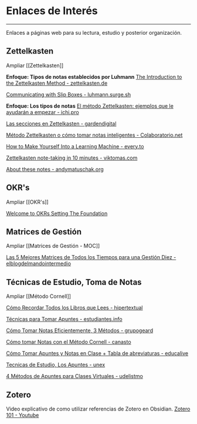 # Enlaces de Interés
---

Enlaces a páginas web para su lectura, estudio y posterior organización.

## Zettelkasten

Ampliar [[Zettelkasten]]

**Enfoque: Tipos de notas establecidos por Luhmann**
[The Introduction to the Zettelkasten Method - zettelkasten.de](https://zettelkasten.de/posts/overview/#the-introduction-to-the-zettelkasten-method)

[Communicating with Slip Boxes - luhmann.surge.sh](http://luhmann.surge.sh/communicating-with-slip-boxes)

**Enfoque: Los tipos de notas**
[El método Zettelkasten: ejemplos que le ayudarán a empezar - ichi.pro](https://ichi.pro/es/el-metodo-zettelkasten-ejemplos-que-le-ayudaran-a-empezar-157824025533158)

[Las secciones en Zettelkasten - gardendigital](https://gardendigital.blogspot.com/2020/12/las-secciones-en-zettelkasten.html)

[Método Zettelkasten o cómo tomar notas inteligentes - Colaboratorio.net](https://colaboratorio.net/javierinsitu/colaboratorio/2020/metodo-zettelkasten-notas-inteligentes/)

[How to Make Yourself Into a Learning Machine - every.to](https://every.to/superorganizers/how-to-build-a-learning-machine-299655)

[Zettelkasten note-taking in 10 minutes - viktomas.com](https://blog.viktomas.com/posts/slip-box/#fn:2)

[About these notes - andymatuschak.org](https://notes.andymatuschak.org/About_these_notes)

## OKR's

Ampliar [[OKR's]]

[Welcome to OKRs Setting The Foundation](https://www.whatmatters.com/get-started/)

## Matrices de Gestión

Ampliar [[Matrices de Gestión - MOC]]

[Las 5 Mejores Matrices de Todos los Tiempos para una Gestión Diez - elblogdelmandointermedio](http://elblogdelmandointermedio.com/2015/06/17/5-matrices-imprescindibles-para-una-gestion-diez/)

## Técnicas de Estudio, Toma de Notas

Ampliar [[Método Cornell]]

[Cómo Recordar Todos los Libros que Lees - hipertextual](https://hipertextual.com/2016/12/recordar-todos-los-libros)

[Técnicas para Tomar Apuntes - estudiantes.info](http://www.estudiantes.info/tecnicas_de_estudio/tecnicas_tomar_apuntes.htm)

[Cómo Tomar Notas Eficientemente, 3 Métodos - grupogeard](https://grupogeard.com/blog/tomar-notas-eficientemente-3-metodos/)

[Cómo tomar Notas con el Método Cornell - canasto](https://canasto.es/blog/notas-cornell)

[Cómo Tomar Apuntes y Notas en Clase + Tabla de abreviaturas - educalive](https://blog.educalive.com/como-tomar-apuntes-clase/)

[Tecnicas de Estudio, Los Apuntes - unex](https://biblioguias.unex.es/c.php?g=572102&p=3944709)

[4 Métodos de Apuntes para Clases Virtuales - udelistmo](https://www.udelistmo.edu/blog/modo-u/metodos-de-apuntes-clases-virtuales)

## Zotero

Video explicativo de como utilizar referencias de Zotero en Obsidian.
[Zotero 101 - Youtube](https://youtu.be/WWWzOp9ubIw)